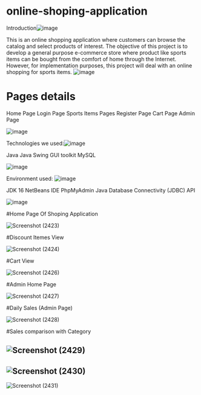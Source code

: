 # online-shoping-application

Introduction![image](https://user-images.githubusercontent.com/73273550/155847528-1a7ee5c6-c716-4f16-a19c-e1940f4e1e12.png)

This is an online shopping application where customers can browse the catalog and select products of interest. 
The objective of this project is to develop a general purpose e-commerce store where product like sports items can be bought from the comfort of home through the Internet. However, for implementation purposes, this project will deal with an online shopping for sports items. 
![image](https://user-images.githubusercontent.com/73273550/155847563-95121392-86b1-4680-8ee8-aa6144910f10.png)

# Pages details
Home Page
Login Page
Sports Items Pages
Register Page
Cart Page
Admin Page

![image](https://user-images.githubusercontent.com/73273550/155847585-3b903c4d-98e2-4cee-bf83-ec84392fe28d.png)

Technologies we used:![image](https://user-images.githubusercontent.com/73273550/155847603-9bb950ba-df5a-497f-90b8-b48273840472.png)

Java
Java Swing GUI  toolkit
MySQL

![image](https://user-images.githubusercontent.com/73273550/155847611-5a45ece6-7491-4548-acfc-c85ab077d96d.png)

Environment used:
![image](https://user-images.githubusercontent.com/73273550/155847619-06c4aa7d-345a-4236-9b91-3ec7fb1cc41c.png)


JDK 16
NetBeans IDE
PhpMyAdmin
Java Database Connectivity (JDBC) API

![image](https://user-images.githubusercontent.com/73273550/155847630-b8a437d9-9a80-42e7-a5ea-2eb37c751208.png)


#Home Page Of Shoping Application

![Screenshot (2423)](https://user-images.githubusercontent.com/73273550/155847842-2e8203a5-3b99-4f7d-aa99-b96289356d54.png)

#Discount Itemes View

![Screenshot (2424)](https://user-images.githubusercontent.com/73273550/155847893-70e83d6b-926a-4b22-86af-0664443df7d4.png)

#Cart View

![Screenshot (2426)](https://user-images.githubusercontent.com/73273550/155847958-7e5af1a4-198a-4787-b017-0c5bc3c7641b.png)

#Admin Home Page

![Screenshot (2427)](https://user-images.githubusercontent.com/73273550/155854576-f2e58064-10e9-497a-8eef-7f48c22ea322.png)

#Daily Sales (Admin Page)

![Screenshot (2428)](https://user-images.githubusercontent.com/73273550/155854599-508abdcb-aaab-4968-809e-f5ed37d9b9db.png)

#Sales comparison with Category

![Screenshot (2429)](https://user-images.githubusercontent.com/73273550/155854618-01c25ee6-8307-43ef-9752-f07f5a71338e.png)
------------------------------------------------------
![Screenshot (2430)](https://user-images.githubusercontent.com/73273550/155854643-3301455c-74d5-4d60-afaa-7707a6f577a2.png)
-----------------------------------------------------
![Screenshot (2431)](https://user-images.githubusercontent.com/73273550/155854656-06dfa07c-30bc-4bc0-86d6-4860cd850851.png)










